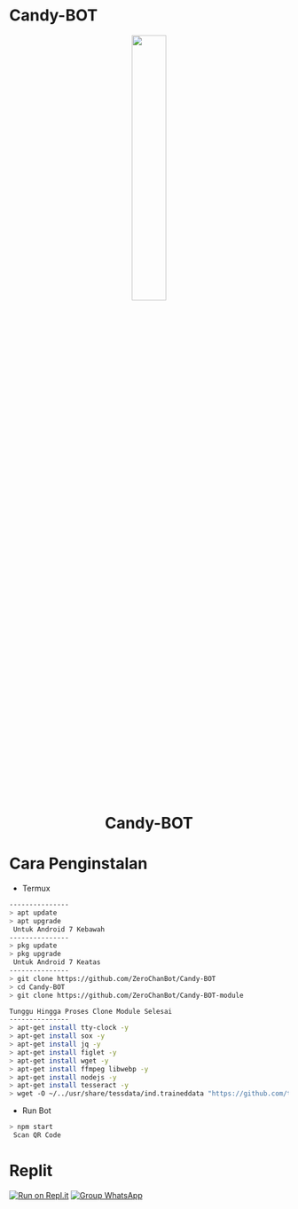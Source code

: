 # Candy-BOT
<p align="center">
	<img src="https://i.ibb.co/cyM9YyH/logoku.jpg" width="35%" style="margin-left: auto;margin-right: auto;display: block;">
</p>
<h1 align="center">Candy-BOT</h1>

# Cara Penginstalan

* Termux
```bash
---------------
> apt update
> apt upgrade
 Untuk Android 7 Kebawah
---------------
> pkg update
> pkg upgrade
 Untuk Android 7 Keatas
---------------
> git clone https://github.com/ZeroChanBot/Candy-BOT
> cd Candy-BOT
> git clone https://github.com/ZeroChanBot/Candy-BOT-module

Tunggu Hingga Proses Clone Module Selesai
---------------
> apt-get install tty-clock -y
> apt-get install sox -y
> apt-get install jq -y
> apt-get install figlet -y
> apt-get install wget -y
> apt-get install ffmpeg libwebp -y
> apt-get install nodejs -y
> apt-get install tesseract -y
> wget -O ~/../usr/share/tessdata/ind.traineddata "https://github.com/tesseract-ocr/tessdata/blob/master/ind.traineddata?raw=true"
```

* Run Bot
```bash
> npm start
 Scan QR Code
```

# Replit

[![Run on Repl.it](https://repl.it/badge/github/zennn08/express-uploader)](https://repl.it/github/ZeroChanBot/Candy-BOT)
[![Group WhatsApp](https://img.shields.io/badge/WhatsApp%20Group-25D366?style=for-the-badge&logo=whatsapp&logoColor=white)](https://chat.whatsapp.com/FTvfxlLed2XGhjjaKF67os)



